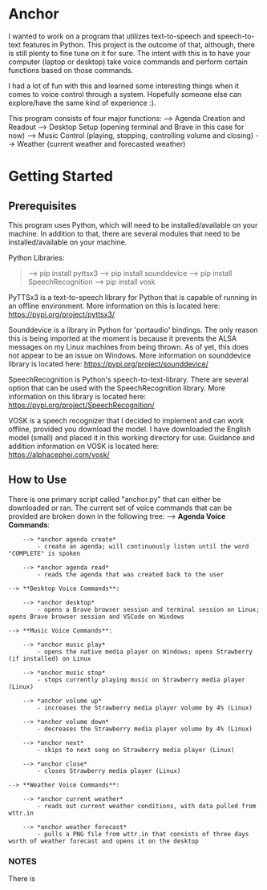 # Anchor

I wanted to work on a program that utilizes text-to-speech and speech-to-text features in Python.  This project is the outcome of that, although, there is still plenty to fine tune on it for sure.  The intent with this is to have your computer (laptop or desktop) take voice commands and perform certain functions based on those commands.

I had a lot of fun with this and learned some interesting things when it comes to voice control through a system.  Hopefully someone else can explore/have the same kind of experience :).

This program consists of four major functions:
	--> Agenda Creation and Readout
	--> Desktop Setup (opening terminal and Brave in this case for now)
	--> Music Control (playing, stopping, controlling volume and closing)
	--> Weather (current weather and forecasted weather)

# Getting Started

## Prerequisites

This program uses Python, which will need to be installed/available on your machine.  In addition to that, there are several modules that need to be installed/available on your machine.

Python Libraries:

>	--> pip install pyttsx3
>	--> pip install sounddevice
>	--> pip install SpeechRecognition
>	--> pip install vosk

PyTTSx3 is a text-to-speech library for Python that is capable of running in an offline environment.  More information on this is located here:
https://pypi.org/project/pyttsx3/

Sounddevice is a library in Python for 'portaudio' bindings.  The only reason this is being imported at the moment is because it prevents the ALSA messages on my Linux machines from being thrown.  As of yet, this does not appear to be an issue on Windows.  More information on sounddevice library is located here:
https://pypi.org/project/sounddevice/

SpeechRecognition is Python's speech-to-text-library.  There are several option that can be used with the SpeechRecognition library.  More information on this library is located here:
https://pypi.org/project/SpeechRecognition/

VOSK is a speech recognizer that I decided to implement and can work offline, provided you download the model.  I have downloaded the English model (small) and placed it in this working directory for use.  Guidance and addition information on VOSK is located here:
https://alphacephei.com/vosk/

## How to Use 

There is one primary script called "anchor.py" that can either be downloaded or ran.  The current set of voice commands that can be provided are broken down in the following tree:
    --> **Agenda Voice Commands**:

        --> *anchor agenda create*
            - create an agenda; will continuously listen until the word "COMPLETE" is spoken

        --> *anchor agenda read*
            - reads the agenda that was created back to the user

    --> **Desktop Voice Commands**:

        --> *anchor desktop*
            - opens a Brave browser session and terminal session on Linux; opens Brave browser session and VSCode on Windows

    --> **Music Voice Commands**:

        --> *anchor music play*
            - opens the native media player on Windows; opens Strawberry (if installed) on Linux

        --> *anchor music stop*
            - stops currently playing music on Strawberry media player (Linux)

        --> *anchor volume up*
            - increases the Strawberry media player volume by 4% (Linux)

        --> *anchor volume down*
            - decreases the Strawberry media player volume by 4% (Linux)

        --> *anchor next*
            - skips to next song on Strawberry media player (Linux)

        --> *anchor close*
            - closes Strawberry media player (Linux)

    --> **Weather Voice Commands**:

        --> *anchor current weather*
            - reads out current weather conditions, with data pulled from wttr.in

        --> *anchor weather forecast*
            - pulls a PNG file from wttr.in that consists of three days worth of weather forecast and opens it on the desktop

### NOTES

There is
